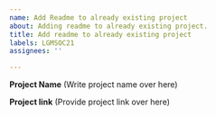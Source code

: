 ```yaml
---
name: Add Readme to already existing project
about: Adding readme to already existing project.
title: Add readme to already existing project
labels: LGMSOC21
assignees: ''

---
```


**Project Name**
(Write project name over here)

**Project link**
(Provide project link over here)
